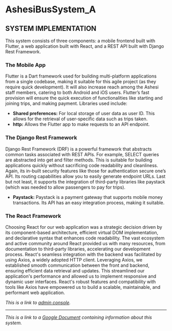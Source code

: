 # AshesiBusSystem_A

## SYSTEM IMPLEMENTATION

This system consists of three components: a mobile frontend built with Flutter, a web application built with React, and a REST API built with Django Rest Framework.

### The Mobile App

Flutter is a Dart framework used for building multi-platform applications from a single codebase, making it suitable for this agile project (as they require quick development). It will also increase reach among the Ashesi staff members, catering to both Android and iOS users. Flutter’s fast provision will ensure the quick execution of functionalities like starting and joining trips, and making payment. Libraries used include:

- **Shared preferences:** For local storage of user data as user ID. This allows for the retrieval of user-specific data such as trips taken.
- **http:** Allows the Flutter app to make requests to an API endpoint.

### The Django Rest Framework

Django Rest Framework (DRF) is a powerful framework that abstracts common tasks associated with REST APIs. For example, SELECT queries are abstracted into get and filter methods. This is suitable for building applications quickly without sacrificing code readability and cleanliness. Again, its in-built security features like those for authentication secure one’s API. Its routing capabilities allow you to easily generate endpoint URLs. Last but not least, it supports the integration of third-party libraries like paystack (which was needed to allow passengers to pay for trips).

- **Paystack:** Paystack is a payment gateway that supports mobile money transactions. Its API has an easy integration process, making it suitable.

### The React Framework
Choosing React for our web application was a strategic decision driven by its component-based architecture, efficient virtual DOM implementation, and declarative syntax that enhances code readability. The vast ecosystem and active community around React provided us with many resources, from documentation to third-party libraries, accelerating our development process. React's seamless integration with the backend was facilitated by using Axios, a widely adopted HTTP client. Leveraging Axios, we established smooth communication between the front and backend, ensuring efficient data retrieval and updates. This streamlined our application's performance and allowed us to implement responsive and dynamic user interfaces. React's robust features and compatibility with tools like Axios have empowered us to build a scalable, maintainable, and performant web application.

*This is a link to [admin console](https://ashesibus-304d2.web.app/).*

---

*This is a link to a [Google Document](https://docs.google.com/document/d/1D9xNJdMf5j3DboYF6D96KzdraKXdgwmT/edit?usp=sharing&ouid=104244419653743082763&rtpof=true&sd=true) containing information about this system.*
